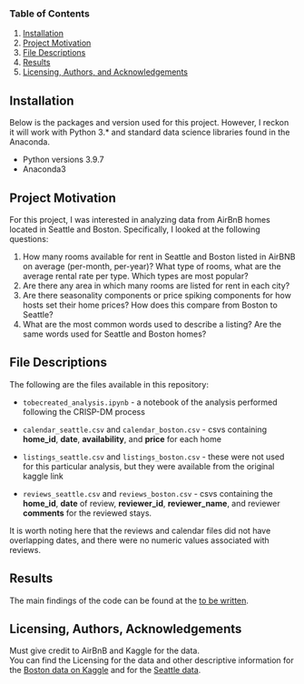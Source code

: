 
### Table of Contents

1. [Installation](#installation)
2. [Project Motivation](#motivation)
3. [File Descriptions](#files)
4. [Results](#results)
5. [Licensing, Authors, and Acknowledgements](#licensing)

## Installation <a name="installation"></a>

Below is the packages and version used for this project. However, I reckon it will work with Python 3.* and standard data science libraries found in the Anaconda. 
+ Python versions 3.9.7
+ Anaconda3

## Project Motivation<a name="motivation"></a>

For this project, I was interested in analyzing data from AirBnB homes located in Seattle and Boston.  Specifically, I looked at the following questions:

1. How many rooms available for rent in Seattle and Boston listed in AirBNB on average (per-month, per-year)? 
What type of rooms, what are the average rental rate per type. Which types are most popular?  
2. Are there any area in which many rooms are listed for rent in each city? 
3. Are there seasonality components or price spiking components for how hosts set their home prices? How does this compare from Boston to Seattle?
4. What are the most common words used to describe a listing? Are the same words used for Seattle and Boston homes?


## File Descriptions <a name="files"></a>

The following are the files available in this repository:

* `tobecreated_analysis.ipynb` - a notebook of the analysis performed following the CRISP-DM process

* `calendar_seattle.csv` and `calendar_boston.csv` - csvs containing **home_id**, **date**, **availability**, and **price** for each home

* `listings_seattle.csv` and `listings_boston.csv` - these were not used for this particular analysis, but they were available from the original kaggle link

* `reviews_seattle.csv` and `reviews_boston.csv` - csvs containing the **home_id**, **date** of review, **reviewer_id**, **reviewer_name**, and reviewer **comments** for the reviewed stays.

It is worth noting here that the reviews and calendar files did not have overlapping dates, and there were no numeric values associated with reviews.

## Results<a name="results"></a>

The main findings of the code can be found at the [to be written](link-to-my-first-medium-blog-post).

## Licensing, Authors, Acknowledgements<a name="licensing"></a>

Must give credit to AirBnB and Kaggle for the data.  
You can find the Licensing for the data and other descriptive information for the [Boston data on Kaggle](https://www.kaggle.com/airbnb/boston) and for the [Seattle data](https://www.kaggle.com/airbnb/seattle).  